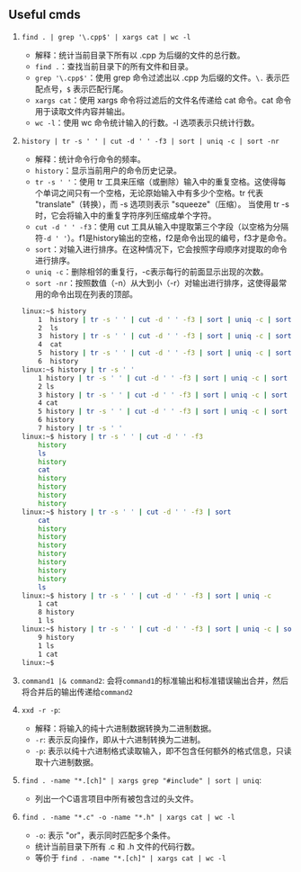 ## Useful cmds

1. `find . | grep '\.cpp$' | xargs cat | wc -l`
    * 解释：统计当前目录下所有以 .cpp 为后缀的文件的总行数。
    * `find .`：查找当前目录下的所有文件和目录。
    * `grep '\.cpp$'`：使用 grep 命令过滤出以 .cpp 为后缀的文件。`\.` 表示匹配点号，`$` 表示匹配行尾。
    * `xargs cat`：使用 xargs 命令将过滤后的文件名传递给 cat 命令。cat 命令用于读取文件内容并输出。
    * `wc -l`：使用 wc 命令统计输入的行数。-l 选项表示只统计行数。

2. `history | tr -s ' ' | cut -d ' ' -f3 | sort | uniq -c | sort -nr`
    * 解释：统计命令行命令的频率。
    * `history`：显示当前用户的命令历史记录。
    * `tr -s ' '`：使用 tr 工具来压缩（或删除）输入中的重复空格。这使得每个单词之间只有一个空格，无论原始输入中有多少个空格。tr 代表 "translate"（转换），而 -s 选项则表示 "squeeze"（压缩）。 当使用 tr -s 时，它会将输入中的重复字符序列压缩成单个字符。
    * `cut -d ' ' -f3`：使用 cut 工具从输入中提取第三个字段（以空格为分隔符`-d ' '`）。f1是history输出的空格，f2是命令出现的编号，f3才是命令。
    * `sort`：对输入进行排序。在这种情况下，它会按照字母顺序对提取的命令进行排序。
    * `uniq -c`：删除相邻的重复行，-c表示每行的前面显示出现的次数。
    * `sort -nr`：按照数值（-n）从大到小（-r）对输出进行排序，这使得最常用的命令出现在列表的顶部。

    ```bash
    linux:~$ history
        1  history | tr -s ' ' | cut -d ' ' -f3 | sort | uniq -c | sort -nr
        2  ls
        3  history | tr -s ' ' | cut -d ' ' -f3 | sort | uniq -c | sort -nr
        4  cat
        5  history | tr -s ' ' | cut -d ' ' -f3 | sort | uniq -c | sort -nr
        6  history
    linux:~$ history | tr -s ' '
        1 history | tr -s ' ' | cut -d ' ' -f3 | sort | uniq -c | sort -nr
        2 ls
        3 history | tr -s ' ' | cut -d ' ' -f3 | sort | uniq -c | sort -nr
        4 cat
        5 history | tr -s ' ' | cut -d ' ' -f3 | sort | uniq -c | sort -nr
        6 history
        7 history | tr -s ' '
    linux:~$ history | tr -s ' ' | cut -d ' ' -f3
        history
        ls
        history
        cat
        history
        history
        history
        history
    linux:~$ history | tr -s ' ' | cut -d ' ' -f3 | sort
        cat
        history
        history
        history
        history
        history
        history
        history
        ls
    linux:~$ history | tr -s ' ' | cut -d ' ' -f3 | sort | uniq -c
        1 cat
        8 history
        1 ls
    linux:~$ history | tr -s ' ' | cut -d ' ' -f3 | sort | uniq -c | sort -nr
        9 history
        1 ls
        1 cat
    linux:~$ 
    ```

3. `command1 |& command2`: 会将`command1`的标准输出和标准错误输出合并，然后将合并后的输出传递给`command2`

4. `xxd -r -p`:
    * 解释：将输入的纯十六进制数据转换为二进制数据。
    * `-r`: 表示反向操作，即从十六进制转换为二进制。
    * `-p`: 表示以纯十六进制格式读取输入，即不包含任何额外的格式信息，只读取十六进制数据。

5. `find . -name "*.[ch]" | xargs grep "#include" | sort | uniq`:
    * 列出一个C语言项目中所有被包含过的头文件。

6. `find . -name "*.c" -o -name "*.h" | xargs cat | wc -l`
    * `-o`: 表示 "or"，表示同时匹配多个条件。
    * 统计当前目录下所有 .c 和 .h 文件的代码行数。
    * 等价于 `find . -name "*.[ch]" | xargs cat | wc -l`
